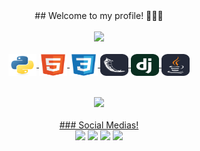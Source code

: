 <div align="center">
  ## Welcome to my profile! 👨🏻‍💻
</div>

<br>

<div align="center">
  <a href="https://github.com/LiepBoeger">
  <img height = "180em" src="https://github-readme-stats-sigma-five.vercel.app/api/top-langs/?username=liepboeger&layout=compact&langs_count=6&theme=tokyonight"/>
</div>
    
<div style="display: inline_block" align="center"><br>
  <img align="center" alt="Python" height="35" width="45" src="https://raw.githubusercontent.com/devicons/devicon/master/icons/python/python-original.svg">
  <img align="center" alt="HTML" height="35" width="45" src="https://raw.githubusercontent.com/devicons/devicon/master/icons/html5/html5-original.svg">
  <img align="center" alt="CSS" height="35" width="45" src="https://raw.githubusercontent.com/devicons/devicon/master/icons/css3/css3-original.svg">
  <img align="center" alt="Flask" height="35" width="45" src="https://github.com/tandpfun/skill-icons/blob/main/icons/Flask-Dark.svg">
  <img align="center" alt="Django" height="35" width="45" src="https://github.com/tandpfun/skill-icons/blob/main/icons/Django.svg">
  <img align="center" alt="Java" height="35" width="45" src="https://github.com/tandpfun/skill-icons/blob/main/icons/Java-Dark.svg">
</div>
 
<br>

<div align="center">
  <br>
  <img src="http://github-readme-streak-stats.herokuapp.com?user=LiepBoeger&theme=neon-dark&hide_border=true&background=DD272700" />
</div>

<br>

<div align="center">
  ### Social Medias!
</div>

<div align="center"> 
  <a href="https://instagram.com/liepbg" target="_blank"><img src="https://img.shields.io/badge/-Instagram-%23E4405F?style=for-the-badge&logo=instagram&logoColor=white" target="_blank"></a>
  <a href="http://discordapp.com/users/liepboeger8" target="_blank"><img src="https://img.shields.io/badge/Discord-7289DA?style=for-the-badge&logo=discord&logoColor=white" target="_blank"></a> 
  <a href = "mailto:liepboeger@hotmail.com"><img src="https://img.shields.io/badge/-Gmail-%23333?style=for-the-badge&logo=gmail&logoColor=white" target="_blank"></a>
  <a href="https://www.linkedin.com/in/liep-boeger" target="_blank"><img src="https://img.shields.io/badge/-LinkedIn-%230077B5?style=for-the-badge&logo=linkedin&logoColor=white" target="_blank"></a> 
</div>
